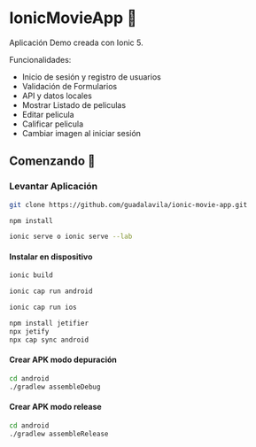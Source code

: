 # IonicMovieApp 🎥

Aplicación Demo creada con Ionic 5.

Funcionalidades:

-   Inicio de sesión y registro de usuarios
-   Validación de Formularios
-   API y datos locales
-   Mostrar Listado de peliculas
-   Editar pelicula
-   Calificar pelicula
-   Cambiar imagen al iniciar sesión

## Comenzando 🚀

### Levantar Aplicación

```bash
git clone https://github.com/guadalavila/ionic-movie-app.git
```

```bash
npm install
```

```bash
ionic serve o ionic serve --lab
```

#### Instalar en dispositivo

```bash
ionic build

ionic cap run android

ionic cap run ios
```

```bash
npm install jetifier
npx jetify
npx cap sync android
```

#### Crear APK modo depuración

```bash
cd android
./gradlew assembleDebug
```

#### Crear APK modo release

```bash
cd android
./gradlew assembleRelease
```
